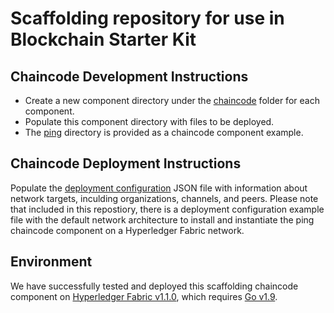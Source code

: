 # Scaffolding repository for use in Blockchain Starter Kit

## Chaincode Development Instructions
* Create a new component directory under the [chaincode](/chaincode) folder for each component.
* Populate this component directory with files to be deployed.
* The [ping](/chaincode/ping) directory is provided as a chaincode component example. 

## Chaincode Deployment Instructions
Populate the [deployment configuration](deploy_config.json) JSON file with information about network targets, inculding organizations, channels, and peers. Please note that included in this repostiory, there is a deployment configuration example file with the default network architecture to install and instantiate the ping chaincode component on a Hyperledger Fabric network.

## Environment
We have successfully tested and deployed this scaffolding chaincode component on [Hyperledger Fabric v1.1.0](https://hyperledger-fabric.readthedocs.io/en/release-1.1/releases.html), which requires [Go v1.9](https://golang.org/dl/).